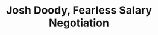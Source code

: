---
podcast: WHOA GNV
title: Josh Doody, Fearless Salary Negotiation
host: Collin Austin & Micheal Dees
podcast_url: https://www.whoagnv.com/events-calendar/2019/4/16/recording-josh-doody-fearless-salary-negotiation-ckcfw
thumbnail: woah_gnv.png
publication_date: 05-20-2019
---
